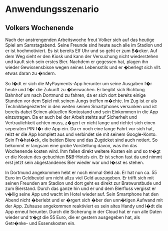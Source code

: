 # Anwendungsszenario

## Volkers Wochenende
Nach der anstrengenden Arbeitswoche freut Volker sich auf das heutige Spiel am Samstagabend. Seine Freunde sind heute auch alle im Stadion und er ist hochmotiviert. Es ist bereits Elf Uhr und so geht er zum B�cker. Auf dem Weg sieht er den Kiosk und kann der Versuchung nicht wiederstehen und kauft sich sein erstes Bier. Nachdem er gegessen hat, plagen ihn wieder Gewissensbisse wegen seines Lebensstils und er �berlegt sich vllt. etwas daran zu �ndern. 

So l�dt er sich die MyPayments-App herunter um seine Ausgaben f�r heute und f�r die Zukunft zu �berwachen. Er begibt sich Richtung Bahnhof um nach Dortmund zu fahren, da er sich dort bereits einige Stunden vor dem Spiel mit seinen Jungs treffen m�chte. Im Zug ist er als Technikbegeisterter in den weiten seinen Smartphones versunken und ist bereits dabei Seinen aktuellen Kontostand und sein Einkommen in die App einzutragen. Da er auch bei der Arbeit stehts auf Sicherheit und Vertraulichkeit achten muss, z�gert er nicht lange und richtet sich einen seperaten PIN f�r die App ein. Da er noch eine lange Fahrt vor sich hat, reizt er die App komplett aus und verbindet sie mit seinem Google-Konto. Sein Fr�hst�ck, die beiden Biere und das Zugticket sind auch notiert. So bekommt er langsam eine grobe Vorstellung davon, was ihn das Wochenende kosten wird. Ihm fallen direkt weitere Kosten ein und so tr�gt er die Kosten des gebuchten B&B-Hotels ein. Er ist schon fast da und nimmt erst jetzt sein abgestandenes Bier wieder war und l�sst es stehen.

In Dortmund angekommen hebt er noch einmal Geld ab. Er hat nun ca. 55 Euro im Geldbeutel um nicht allzu viel Geld auszugeben. Er trifft sich mit seinen Freunden am Stadion und dort geht es direkt zur Bratwurstbude und zum Bierstand. Durch das ganze hin und er und dem Bierfluss vergisst er v�llig seine App und wacht im Hotel wieder auf. Sein Smartphone hat den Abend nicht �berlebt und er �rgert sich �ber den unn�tigen Aufwand mit der App. Zuhause angekommen reaktiviert es sein altes Handy und l�dt die App erneut herunter. Durch die Sicherung in der Cloud hat er nun alle Daten wieder und tr�gt die 55 Euro, die er gestern ausgegeben hat, als Getr�nke- und Essenskosten ein.